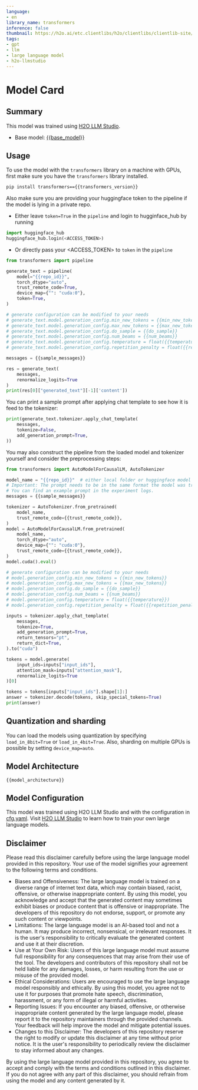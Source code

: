 ```yaml
---
language:
- en
library_name: transformers
inference: false
thumbnail: https://h2o.ai/etc.clientlibs/h2o/clientlibs/clientlib-site/resources/images/favicon.ico
tags:
- gpt
- llm
- large language model
- h2o-llmstudio
---
```

# Model Card
## Summary

This model was trained using [H2O LLM Studio](https://github.com/h2oai/h2o-llmstudio).
- Base model: [{{base_model}}](https://huggingface.co/{{base_model}})


## Usage

To use the model with the `transformers` library on a machine with GPUs, first make sure you have the `transformers` library installed.

```bash
pip install transformers=={{transformers_version}}
```

Also make sure you are providing your huggingface token to the pipeline if the model is lying in a private repo.

- Either leave `token=True` in the `pipeline` and login to hugginface_hub by running

```python
import huggingface_hub
huggingface_hub.login(<ACCESS_TOKEN>)
```

- Or directly pass your <ACCESS_TOKEN> to `token` in the `pipeline`

```python
from transformers import pipeline

generate_text = pipeline(
    model="{{repo_id}}",
    torch_dtype="auto",
    trust_remote_code=True,
    device_map={"": "cuda:0"},
    token=True,
)

# generate configuration can be modified to your needs
# generate_text.model.generation_config.min_new_tokens = {{min_new_tokens}}
# generate_text.model.generation_config.max_new_tokens = {{max_new_tokens}}
# generate_text.model.generation_config.do_sample = {{do_sample}}
# generate_text.model.generation_config.num_beams = {{num_beams}}
# generate_text.model.generation_config.temperature = float({{temperature}})
# generate_text.model.generation_config.repetition_penalty = float({{repetition_penalty}})

messages = {{sample_messages}}

res = generate_text(
    messages,
    renormalize_logits=True
)
print(res[0]["generated_text"][-1]['content'])
```

You can print a sample prompt after applying chat template to see how it is feed to the tokenizer:

```python
print(generate_text.tokenizer.apply_chat_template(
    messages,
    tokenize=False,
    add_generation_prompt=True,
))
```

You may also construct the pipeline from the loaded model and tokenizer yourself and consider the preprocessing steps:

```python
from transformers import AutoModelForCausalLM, AutoTokenizer

model_name = "{{repo_id}}"  # either local folder or huggingface model name
# Important: The prompt needs to be in the same format the model was trained with.
# You can find an example prompt in the experiment logs.
messages = {{sample_messages}}

tokenizer = AutoTokenizer.from_pretrained(
    model_name,
    trust_remote_code={{trust_remote_code}},
)
model = AutoModelForCausalLM.from_pretrained(
    model_name,
    torch_dtype="auto",
    device_map={"": "cuda:0"},
    trust_remote_code={{trust_remote_code}},
)
model.cuda().eval()

# generate configuration can be modified to your needs
# model.generation_config.min_new_tokens = {{min_new_tokens}}
# model.generation_config.max_new_tokens = {{max_new_tokens}}
# model.generation_config.do_sample = {{do_sample}}
# model.generation_config.num_beams = {{num_beams}}
# model.generation_config.temperature = float({{temperature}})
# model.generation_config.repetition_penalty = float({{repetition_penalty}})

inputs = tokenizer.apply_chat_template(
    messages,
    tokenize=True,
    add_generation_prompt=True,
    return_tensors="pt",
    return_dict=True,
).to("cuda")

tokens = model.generate(
    input_ids=inputs["input_ids"],
    attention_mask=inputs["attention_mask"],
    renormalize_logits=True
)[0]

tokens = tokens[inputs["input_ids"].shape[1]:]
answer = tokenizer.decode(tokens, skip_special_tokens=True)
print(answer)
```

## Quantization and sharding

You can load the models using quantization by specifying ```load_in_8bit=True``` or ```load_in_4bit=True```. Also, sharding on multiple GPUs is possible by setting ```device_map=auto```.

## Model Architecture

```
{{model_architecture}}
```

## Model Configuration

This model was trained using H2O LLM Studio and with the configuration in [cfg.yaml](cfg.yaml). Visit [H2O LLM Studio](https://github.com/h2oai/h2o-llmstudio) to learn how to train your own large language models.


## Disclaimer

Please read this disclaimer carefully before using the large language model provided in this repository. Your use of the model signifies your agreement to the following terms and conditions.

- Biases and Offensiveness: The large language model is trained on a diverse range of internet text data, which may contain biased, racist, offensive, or otherwise inappropriate content. By using this model, you acknowledge and accept that the generated content may sometimes exhibit biases or produce content that is offensive or inappropriate. The developers of this repository do not endorse, support, or promote any such content or viewpoints.
- Limitations: The large language model is an AI-based tool and not a human. It may produce incorrect, nonsensical, or irrelevant responses. It is the user's responsibility to critically evaluate the generated content and use it at their discretion.
- Use at Your Own Risk: Users of this large language model must assume full responsibility for any consequences that may arise from their use of the tool. The developers and contributors of this repository shall not be held liable for any damages, losses, or harm resulting from the use or misuse of the provided model.
- Ethical Considerations: Users are encouraged to use the large language model responsibly and ethically. By using this model, you agree not to use it for purposes that promote hate speech, discrimination, harassment, or any form of illegal or harmful activities.
- Reporting Issues: If you encounter any biased, offensive, or otherwise inappropriate content generated by the large language model, please report it to the repository maintainers through the provided channels. Your feedback will help improve the model and mitigate potential issues.
- Changes to this Disclaimer: The developers of this repository reserve the right to modify or update this disclaimer at any time without prior notice. It is the user's responsibility to periodically review the disclaimer to stay informed about any changes.

By using the large language model provided in this repository, you agree to accept and comply with the terms and conditions outlined in this disclaimer. If you do not agree with any part of this disclaimer, you should refrain from using the model and any content generated by it.
